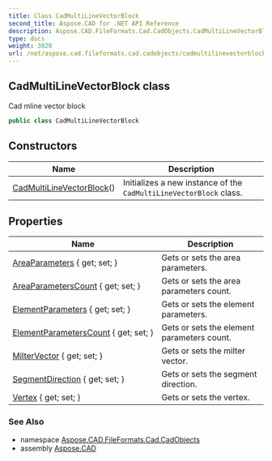 ```yaml
---
title: Class CadMultiLineVectorBlock
second_title: Aspose.CAD for .NET API Reference
description: Aspose.CAD.FileFormats.Cad.CadObjects.CadMultiLineVectorBlock class. Cad mline vector block
type: docs
weight: 3020
url: /net/aspose.cad.fileformats.cad.cadobjects/cadmultilinevectorblock/
---
```

## CadMultiLineVectorBlock class

Cad mline vector block

```csharp
public class CadMultiLineVectorBlock
```

## Constructors

| Name | Description |
| --- | --- |
| [CadMultiLineVectorBlock](cadmultilinevectorblock/)() | Initializes a new instance of the `CadMultiLineVectorBlock` class. |

## Properties

| Name | Description |
| --- | --- |
| [AreaParameters](../../aspose.cad.fileformats.cad.cadobjects/cadmultilinevectorblock/areaparameters/) { get; set; } | Gets or sets the area parameters. |
| [AreaParametersCount](../../aspose.cad.fileformats.cad.cadobjects/cadmultilinevectorblock/areaparameterscount/) { get; set; } | Gets or sets the area parameters count. |
| [ElementParameters](../../aspose.cad.fileformats.cad.cadobjects/cadmultilinevectorblock/elementparameters/) { get; set; } | Gets or sets the element parameters. |
| [ElementParametersCount](../../aspose.cad.fileformats.cad.cadobjects/cadmultilinevectorblock/elementparameterscount/) { get; set; } | Gets or sets the element parameters count. |
| [MilterVector](../../aspose.cad.fileformats.cad.cadobjects/cadmultilinevectorblock/miltervector/) { get; set; } | Gets or sets the milter vector. |
| [SegmentDirection](../../aspose.cad.fileformats.cad.cadobjects/cadmultilinevectorblock/segmentdirection/) { get; set; } | Gets or sets the segment direction. |
| [Vertex](../../aspose.cad.fileformats.cad.cadobjects/cadmultilinevectorblock/vertex/) { get; set; } | Gets or sets the vertex. |

### See Also

* namespace [Aspose.CAD.FileFormats.Cad.CadObjects](../../aspose.cad.fileformats.cad.cadobjects/)
* assembly [Aspose.CAD](../../)


